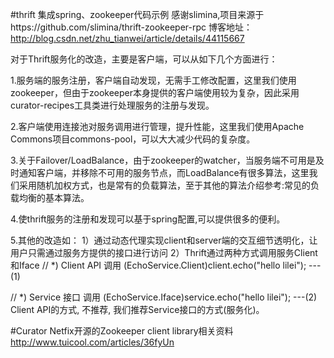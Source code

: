 #thrift 集成spring、zookeeper代码示例
感谢slimina,项目来源于https://github.com/slimina/thrift-zookeeper-rpc
博客地址：http://blog.csdn.net/zhu_tianwei/article/details/44115667

对于Thrift服务化的改造，主要是客户端，可以从如下几个方面进行：

1.服务端的服务注册，客户端自动发现，无需手工修改配置，这里我们使用zookeeper，但由于zookeeper本身提供的客户端使用较为复杂，因此采用curator-recipes工具类进行处理服务的注册与发现。

2.客户端使用连接池对服务调用进行管理，提升性能，这里我们使用Apache Commons项目commons-pool，可以大大减少代码的复杂度。

3.关于Failover/LoadBalance，由于zookeeper的watcher，当服务端不可用是及时通知客户端，并移除不可用的服务节点，而LoadBalance有很多算法，这里我们采用随机加权方式，也是常有的负载算法，至于其他的算法介绍参考:常见的负载均衡的基本算法。

4.使thrift服务的注册和发现可以基于spring配置,可以提供很多的便利。

5.其他的改造如：
1）通过动态代理实现client和server端的交互细节透明化，让用户只需通过服务方提供的接口进行访问
2）Thrift通过两种方式调用服务Client和Iface
// *) Client API 调用
(EchoService.Client)client.echo("hello lilei");  ---(1)

// *) Service 接口 调用
(EchoService.Iface)service.echo("hello lilei");  ---(2)
Client API的方式, 不推荐, 我们推荐Service接口的方式(服务化)。

#Curator Netfix开源的Zookeeper client library相关资料
http://www.tuicool.com/articles/36fyUn